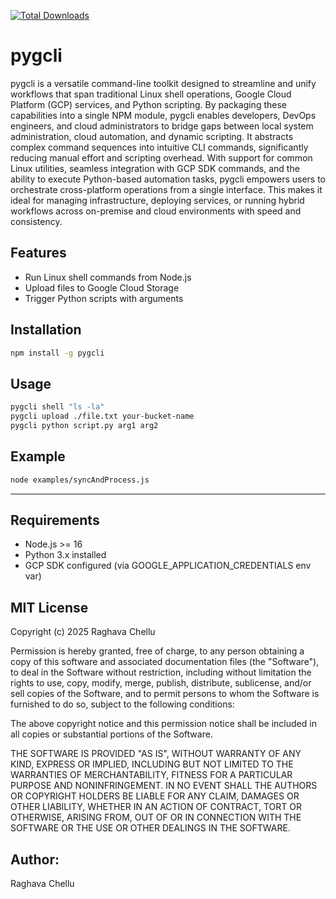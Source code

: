 [![Total Downloads](https://img.shields.io/npm/dt/pygcli.svg)](https://www.npmjs.com/package/pygcli)

# pygcli

pygcli is a versatile command-line toolkit designed to streamline and unify workflows that span traditional Linux shell operations, Google Cloud Platform (GCP) services, and Python scripting. By packaging these capabilities into a single NPM module, pygcli enables developers, DevOps engineers, and cloud administrators to bridge gaps between local system administration, cloud automation, and dynamic scripting. It abstracts complex command sequences into intuitive CLI commands, significantly reducing manual effort and scripting overhead. With support for common Linux utilities, seamless integration with GCP SDK commands, and the ability to execute Python-based automation tasks, pygcli empowers users to orchestrate cross-platform operations from a single interface. This makes it ideal for managing infrastructure, deploying services, or running hybrid workflows across on-premise and cloud environments with speed and consistency.

##  Features
- Run Linux shell commands from Node.js
- Upload files to Google Cloud Storage
- Trigger Python scripts with arguments

##  Installation
```bash
npm install -g pygcli
```

## Usage
```bash
pygcli shell "ls -la"
pygcli upload ./file.txt your-bucket-name
pygcli python script.py arg1 arg2
```

## Example
```bash
node examples/syncAndProcess.js
```

---

##  Requirements
- Node.js >= 16
- Python 3.x installed
- GCP SDK configured (via GOOGLE_APPLICATION_CREDENTIALS env var)

## MIT License

Copyright (c) 2025 Raghava Chellu

Permission is hereby granted, free of charge, to any person obtaining a copy
of this software and associated documentation files (the "Software"), to deal
in the Software without restriction, including without limitation the rights
to use, copy, modify, merge, publish, distribute, sublicense, and/or sell
copies of the Software, and to permit persons to whom the Software is
furnished to do so, subject to the following conditions:

The above copyright notice and this permission notice shall be included in all
copies or substantial portions of the Software.

THE SOFTWARE IS PROVIDED "AS IS", WITHOUT WARRANTY OF ANY KIND, EXPRESS OR
IMPLIED, INCLUDING BUT NOT LIMITED TO THE WARRANTIES OF MERCHANTABILITY,
FITNESS FOR A PARTICULAR PURPOSE AND NONINFRINGEMENT. IN NO EVENT SHALL THE
AUTHORS OR COPYRIGHT HOLDERS BE LIABLE FOR ANY CLAIM, DAMAGES OR OTHER
LIABILITY, WHETHER IN AN ACTION OF CONTRACT, TORT OR OTHERWISE, ARISING FROM,
OUT OF OR IN CONNECTION WITH THE SOFTWARE OR THE USE OR OTHER DEALINGS IN THE
SOFTWARE.

## Author:
Raghava Chellu
